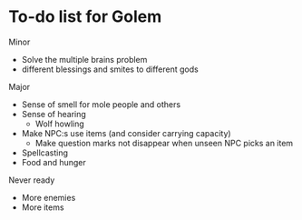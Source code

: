 # To-do list for Golem

Minor
* Solve the multiple brains problem
* different blessings and smites to different gods

Major
* Sense of smell for mole people and others
* Sense of hearing
  * Wolf howling
* Make NPC:s use items (and consider carrying capacity)
  * Make question marks not disappear when unseen NPC picks an item
* Spellcasting
* Food and hunger

Never ready
* More enemies
* More items